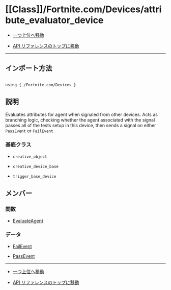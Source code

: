 # [[Class]]/Fortnite.com/Devices/attribute_evaluator_device

- [一つ上位へ移動](../main.md)

- [API リファレンスのトップに移動](/main.md)

---

## インポート方法

```verse

using { /Fortnite.com/Devices }

```

## 説明

Evaluates attributes for agent when signaled from other devices. Acts as branching logic, checking whether the agent associated with the signal passes all of the tests setup in this device, then sends a signal on either `PassEvent` or `FailEvent`

### 基底クラス

- `creative_object`

- `creative_device_base`

- `trigger_base_device`

## メンバー

### 関数

- [EvaluateAgent](./F_EvaluateAgent/main.md)

### データ

- [FailEvent](./D_FailEvent/main.md)

- [PassEvent](./D_PassEvent/main.md)

---

- [一つ上位へ移動](../main.md)

- [API リファレンスのトップに移動](/main.md)
